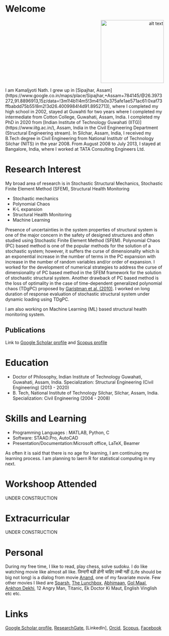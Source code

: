 # Welcome 
<p align="right">
<img src="https://user-images.githubusercontent.com/75487639/101278081-f35a9780-37de-11eb-8f8f-99fafed90c2e.jpg" alt="alt text" width="200" height="200" aligh="right">
</p>
I am Kamaljyoti Nath. I grew up in [Sipajhar, Assam](https://www.google.co.in/maps/place/Sipajhar,+Assam+784145/@26.3973272,91.8896913,15z/data=!3m1!4b1!4m5!3m4!1s0x375afe1ae571ac61:0xaf73ffbabdd75b55!8m2!3d26.4009984!4d91.8952713), where I completed my high school in 2002, stayed at Guwahti for two years where I completed my intermediate from Cotton College, Guwahati, Assam, India. I completed my PhD in 2020 from [Indian Institute of Technology Guwahati (IITG)](https://www.iitg.ac.in/), Assam, India in the Civil Engineering Department (Structural Engineering stream). In Silchar, Assam, India, I received my B.Tech degree in Civil Engineering from National Institutr of Technology Silchar (NITS) in the year 2008. From August 2008 to July 2013, I stayed at Bangalore, India, where I worked at TATA Consulting Engineers Ltd.

# Research Interest
My broad area of research is in Stochastic Structural Mechanics, Stochastic Finite Element Method (SFEM), Structural Health Monitoring
- Stochastic mechanics
- Polynomial Chaos
- K-L expansion
- Structural Health Monitoring
- Machine Learning

Presence of uncertainties in the system properties of structural system is one of the major concern in the safety of designed structures and often studied using Stochastic Finite Element Method (SFEM). Polynomial Chaos (PC) based method is one of the popular methods for the solution of a stochastic system; however, it suffers the curse of dimensionality which is an exponential increase in the number of terms in the PC expansion with increase in the number of random variables and/or order of expansion. I worked for the development of numerical strategies to address the curse of dimensionality of PC based method in the SFEM framework for the solution of stochastic structural system. Another drawback of PC based method is the loss of optimality in the case of time-dependent generalized polynomial chaos (TDgPC) proposed by [Garistman et al. (2010)](https://www.sciencedirect.com/science/article/pii/S0021999110004134). I worked on long duration of response evaluation of stochastic structural system under dynamic loading using TDgPC.

I am also working on Machine Learning (ML) based structural health monitoring system.


## Publications

Link to [Google Scholar profile](https://scholar.google.co.in/citations?user=U9Vf1IwAAAAJ&hl=en) and [Scopus profile](https://www.scopus.com/authid/detail.uri?authorId=57072835400)

# Education
- Doctor of Philosophy, Indian Institute of Technology Guwahati, Guwahati, Assam, India. Specialization: Structural Engineering (Civil Engineering) (2013 - 2020) 
- B. Tech, National Institute of Technology Silchar, Silchar, Assam, India. Specialization: Civil Engineering (2004 - 2008)

#  Skills and Learning
- Programming Languages : MATLAB, Python, C
- Software: STAAD.Pro, AutoCAD
- Presentation/Documentation:Microsoft office, LaTeX, Beamer

As often it is said that there is no age for learning, I am continuing my learning process. I am planning to laern R for statistical computing in my next.

# Workshoop Attended
UNDER CONSTRUCTION
# Extracurricular
UNDER CONSTRUCTION
# Personal
During my free time, I like to read, play chess, solve sudoku. I do like watching movie like almost all like. ज़िन्दगी बड़ी होनी चाहिए लम्बी नहीं (Life should be big not long) is a dialog from movie [Anand](https://www.imdb.com/title/tt0066763/), one of my favariate movie. Few other movies I liked are [Sparsh](https://www.imdb.com/title/tt0079938/), [The Lunchbox](https://www.imdb.com/title/tt2350496/), [Abhimaan](https://www.imdb.com/title/tt0069671/), [Gol Maal](https://www.imdb.com/title/tt0079221/), [Ankhon Dekhi](https://www.imdb.com/title/tt3614516/), 12 Angry Man, Titanic, Ek Doctor Ki Maut, English Vinglish etc etc.

# Links
[Google Scholar profile](https://scholar.google.co.in/citations?user=U9Vf1IwAAAAJ&hl=en), [ResearchGate](https://www.researchgate.net/profile/Kamaljyoti_Nath2), [LinkedIn], [Orcid](https://orcid.org/0000-0002-5946-6329), [Scopus](https://www.scopus.com/authid/detail.uri?authorId=57072835400), [Facebook](https://www.facebook.com/nath.kamaljyoti/)

